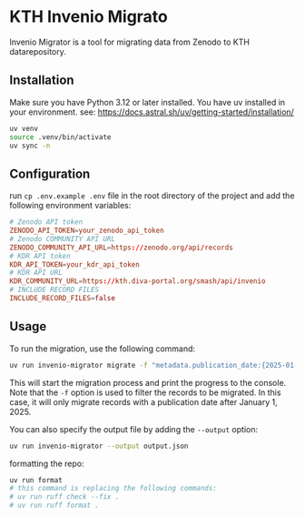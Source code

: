 # KTH Invenio Migrato

Invenio Migrator is a tool for migrating data from Zenodo to KTH datarepository.

## Installation
Make sure you have Python 3.12 or later installed.
You have uv installed in your environment. see: https://docs.astral.sh/uv/getting-started/installation/

```bash
uv venv
source .venv/bin/activate
uv sync -n
```

## Configuration

run `cp .env.example .env` file in the root directory of the project and add the following environment variables:

```toml
# Zenodo API token
ZENODO_API_TOKEN=your_zenodo_api_token
# Zenodo COMMUNITY API URL
ZENODO_COMMUNITY_API_URL=https://zenodo.org/api/records
# KDR API token
KDR_API_TOKEN=your_kdr_api_token
# KDR API URL
KDR_COMMUNITY_URL=https://kth.diva-portal.org/smash/api/invenio
# INCLUDE RECORD FILES
INCLUDE_RECORD_FILES=false
```

## Usage
To run the migration, use the following command:

```bash
uv run invenio-migrator migrate -f "metadata.publication_date:{2025-01-01 TO *}" -d
```
This will start the migration process and print the progress to the console.
Note that the `-f` option is used to filter the records to be migrated. In this case, it will only migrate records with a publication date after January 1, 2025.

You can also specify the output file by adding the `--output` option:

```bash
uv run invenio-migrator --output output.json
```

formatting the repo:

```bash
uv run format
# this command is replacing the following commands:
# uv run ruff check --fix .
# uv run ruff format .
```